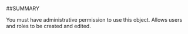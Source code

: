 

##SUMMARY

You must have administrative permission to use this object. Allows users and roles to be created and edited.




